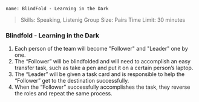 ```ngMeta
name: BlindFold - Learning in the Dark
```

> Skills: Speaking, Listenig
> Group Size: Pairs
> Time Limit: 30 minutes

### Blindfold - Learning in the Dark

1. Each person of the team will become "Follower" and "Leader" one by one.
2. The “Follower” will be blindfolded and will need to accomplish an easy transfer task, such as take a pen and put it on a certain person’s laptop.
3. The “Leader” will be given a task card and is responsible to help the “Follower” get to the destination successfully.
4. When the “Follower” successfully accomplishes the task, they reverse the roles and repeat the same process.

